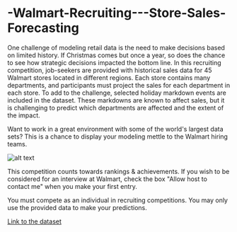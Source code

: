 # -Walmart-Recruiting---Store-Sales-Forecasting

One challenge of modeling retail data is the need to make decisions based on limited history. If Christmas comes but once a year, so does the chance to see how strategic decisions impacted the bottom line.
In this recruiting competition, job-seekers are provided with historical sales data for 45 Walmart stores located in different regions. Each store contains many departments, and participants must project the sales for each department in each store. To add to the challenge, selected holiday markdown events are included in the dataset. These markdowns are known to affect sales, but it is challenging to predict which departments are affected and the extent of the impact.

Want to work in a great environment with some of the world's largest data sets? This is a chance to display your modeling mettle to the Walmart hiring teams.

![alt text](https://storage.googleapis.com/kaggle-competitions/kaggle/3816/media/markdowns.png)

This competition counts towards rankings & achievements.  If you wish to be considered for an interview at Walmart, check the box "Allow host to contact me" when you make your first entry. 

You must compete as an individual in recruiting competitions. You may only use the provided data to make your predictions.

[Link to the dataset](kaggle.com/c/walmart-recruiting-store-sales-forecasting")

